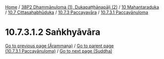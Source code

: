 
[Home](/) / [38P2 Dhammānuloma (1), Dukapaṭṭhānapāḷi (2)](../../../../../38P2.md) / [10 Mahantaraduka](../../../../10.md) / [10.7 Cittasahabhūduka](../../../10.7.md) / [10.7.3 Paccayavāra](../../10.7.3.md) / [10.7.3.1 Paccayānuloma](../10.7.3.1.md)

# 10.7.3.1.2 Saṅkhyāvāra


[Go to previous page (Ārammaṇa)](10.7.3.1.1/Arammana.md) / [Go to parent page (10.7.3.1 Paccayānuloma)](../10.7.3.1.md) / [Go to next page (Suddha)](10.7.3.1.2/Suddha.md)


